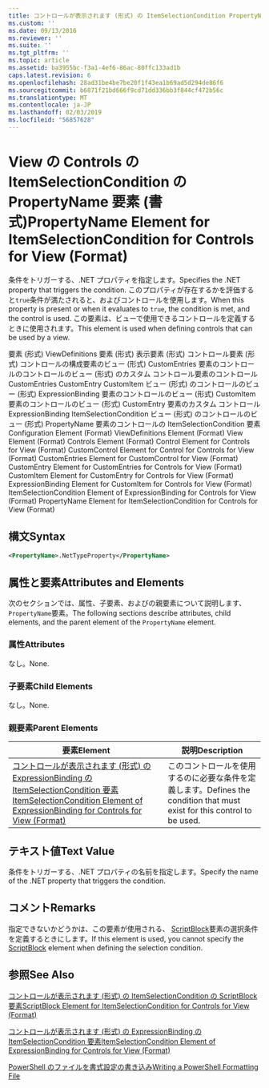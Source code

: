 ```yaml
---
title: コントロールが表示されます (形式) の ItemSelectionCondition PropertyName 要素 |Microsoft Docs
ms.custom: ''
ms.date: 09/13/2016
ms.reviewer: ''
ms.suite: ''
ms.tgt_pltfrm: ''
ms.topic: article
ms.assetid: ba3955bc-f3a1-4ef6-86ac-80ffc133ad1b
caps.latest.revision: 6
ms.openlocfilehash: 28ad31be4be7be20f1f43ea1b69ad5d294de86f6
ms.sourcegitcommit: b6871f21bd666f9cd71dd336bb3f844cf472b56c
ms.translationtype: MT
ms.contentlocale: ja-JP
ms.lasthandoff: 02/03/2019
ms.locfileid: "56857628"
---
```

# <a name="propertyname-element-for-itemselectioncondition-for-controls-for-view-format"></a><span data-ttu-id="63cf9-102">View の Controls の ItemSelectionCondition の PropertyName 要素 (書式)</span><span class="sxs-lookup"><span data-stu-id="63cf9-102">PropertyName Element for ItemSelectionCondition for Controls for View (Format)</span></span>

<span data-ttu-id="63cf9-103">条件をトリガーする、.NET プロパティを指定します。</span><span class="sxs-lookup"><span data-stu-id="63cf9-103">Specifies the .NET property that triggers the condition.</span></span> <span data-ttu-id="63cf9-104">このプロパティが存在するかを評価すると`true`条件が満たされると、およびコントロールを使用します。</span><span class="sxs-lookup"><span data-stu-id="63cf9-104">When this property is present or when it evaluates to `true`, the condition is met, and the control is used.</span></span> <span data-ttu-id="63cf9-105">この要素は、ビューで使用できるコントロールを定義するときに使用されます。</span><span class="sxs-lookup"><span data-stu-id="63cf9-105">This element is used when defining controls that can be used by a view.</span></span>

<span data-ttu-id="63cf9-106">要素 (形式) ViewDefinitions 要素 (形式) 表示要素 (形式) コントロール要素 (形式) コントロールの構成要素のビュー (形式) CustomEntries 要素のコントロールのコントロールのビュー (形式) のカスタム コントロール要素のコントロールCustomEntries CustomEntry CustomItem ビュー (形式) のコントロールのビュー (形式) ExpressionBinding 要素のコントロールのビュー (形式) CustomItem 要素のコントロールのビュー (形式) CustomEntry 要素のカスタム コントロールExpressionBinding ItemSelectionCondition ビュー (形式) のコントロールのビュー (形式) PropertyName 要素のコントロールの ItemSelectionCondition 要素</span><span class="sxs-lookup"><span data-stu-id="63cf9-106">Configuration Element (Format) ViewDefinitions Element (Format) View Element (Format) Controls Element (Format) Control Element for Controls for View (Format) CustomControl Element for Control for Controls for View (Format) CustomEntries Element for CustomControl for View (Format) CustomEntry Element for CustomEntries for Controls for View (Format) CustomItem Element for CustomEntry for Controls for View (Format) ExpressionBinding Element for CustomItem for Controls for View (Format) ItemSelectionCondition Element of ExpressionBinding for Controls for View (Format) PropertyName Element for ItemSelectionCondition for Controls for View (Format)</span></span>

## <a name="syntax"></a><span data-ttu-id="63cf9-107">構文</span><span class="sxs-lookup"><span data-stu-id="63cf9-107">Syntax</span></span>

```xml
<PropertyName>.NetTypeProperty</PropertyName>
```

## <a name="attributes-and-elements"></a><span data-ttu-id="63cf9-108">属性と要素</span><span class="sxs-lookup"><span data-stu-id="63cf9-108">Attributes and Elements</span></span>

<span data-ttu-id="63cf9-109">次のセクションでは、属性、子要素、およびの親要素について説明します、`PropertyName`要素。</span><span class="sxs-lookup"><span data-stu-id="63cf9-109">The following sections describe attributes, child elements, and the parent element of the `PropertyName` element.</span></span>

### <a name="attributes"></a><span data-ttu-id="63cf9-110">属性</span><span class="sxs-lookup"><span data-stu-id="63cf9-110">Attributes</span></span>

<span data-ttu-id="63cf9-111">なし。</span><span class="sxs-lookup"><span data-stu-id="63cf9-111">None.</span></span>

### <a name="child-elements"></a><span data-ttu-id="63cf9-112">子要素</span><span class="sxs-lookup"><span data-stu-id="63cf9-112">Child Elements</span></span>

<span data-ttu-id="63cf9-113">なし。</span><span class="sxs-lookup"><span data-stu-id="63cf9-113">None.</span></span>

### <a name="parent-elements"></a><span data-ttu-id="63cf9-114">親要素</span><span class="sxs-lookup"><span data-stu-id="63cf9-114">Parent Elements</span></span>

|<span data-ttu-id="63cf9-115">要素</span><span class="sxs-lookup"><span data-stu-id="63cf9-115">Element</span></span>|<span data-ttu-id="63cf9-116">説明</span><span class="sxs-lookup"><span data-stu-id="63cf9-116">Description</span></span>|
|-------------|-----------------|
|[<span data-ttu-id="63cf9-117">コントロールが表示されます (形式) の ExpressionBinding の ItemSelectionCondition 要素</span><span class="sxs-lookup"><span data-stu-id="63cf9-117">ItemSelectionCondition Element of ExpressionBinding for Controls for View (Format)</span></span>](./itemselectioncondition-element-for-expressionbinding-for-controls-for-view-format.md)|<span data-ttu-id="63cf9-118">このコントロールを使用するのに必要な条件を定義します。</span><span class="sxs-lookup"><span data-stu-id="63cf9-118">Defines the condition that must exist for this control to be used.</span></span>|

## <a name="text-value"></a><span data-ttu-id="63cf9-119">テキスト値</span><span class="sxs-lookup"><span data-stu-id="63cf9-119">Text Value</span></span>

<span data-ttu-id="63cf9-120">条件をトリガーする、.NET プロパティの名前を指定します。</span><span class="sxs-lookup"><span data-stu-id="63cf9-120">Specify the name of the .NET property that triggers the condition.</span></span>

## <a name="remarks"></a><span data-ttu-id="63cf9-121">コメント</span><span class="sxs-lookup"><span data-stu-id="63cf9-121">Remarks</span></span>

<span data-ttu-id="63cf9-122">指定できないかどうかは、この要素が使用される、 [ScriptBlock](./scriptblock-element-for-itemselectioncondition-for-controls-for-view-format.md)要素の選択条件を定義するときにします。</span><span class="sxs-lookup"><span data-stu-id="63cf9-122">If this element is used, you cannot specify the [ScriptBlock](./scriptblock-element-for-itemselectioncondition-for-controls-for-view-format.md) element when defining the selection condition.</span></span>

## <a name="see-also"></a><span data-ttu-id="63cf9-123">参照</span><span class="sxs-lookup"><span data-stu-id="63cf9-123">See Also</span></span>

[<span data-ttu-id="63cf9-124">コントロールが表示されます (形式) の ItemSelectionCondition の ScriptBlock 要素</span><span class="sxs-lookup"><span data-stu-id="63cf9-124">ScriptBlock Element for ItemSelectionCondition for Controls for View (Format)</span></span>](./scriptblock-element-for-itemselectioncondition-for-controls-for-view-format.md)

[<span data-ttu-id="63cf9-125">コントロールが表示されます (形式) の ExpressionBinding の ItemSelectionCondition 要素</span><span class="sxs-lookup"><span data-stu-id="63cf9-125">ItemSelectionCondition Element of ExpressionBinding for Controls for View (Format)</span></span>](./itemselectioncondition-element-for-expressionbinding-for-controls-for-view-format.md)

[<span data-ttu-id="63cf9-126">PowerShell のファイルを書式設定の書き込み</span><span class="sxs-lookup"><span data-stu-id="63cf9-126">Writing a PowerShell Formatting File</span></span>](./writing-a-powershell-formatting-file.md)
